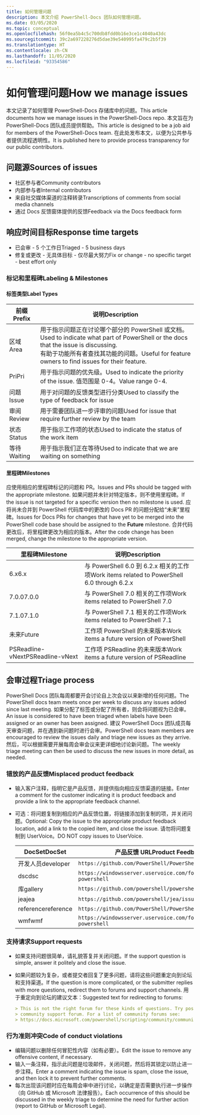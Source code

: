 ```yaml
---
title: 如何管理问题
description: 本文介绍 PowerShell-Docs 团队如何管理问题。
ms.date: 03/05/2020
ms.topic: conceptual
ms.openlocfilehash: 56f0ea5b4c5c700db8fdd0b16e3ce1c4040a43dc
ms.sourcegitcommit: 39c2a697228276d5dae39e540995fa479c2b5f39
ms.translationtype: HT
ms.contentlocale: zh-CN
ms.lasthandoff: 11/05/2020
ms.locfileid: "93354586"
---
```

# <a name="how-we-manage-issues"></a><span data-ttu-id="8e066-103">如何管理问题</span><span class="sxs-lookup"><span data-stu-id="8e066-103">How we manage issues</span></span>

<span data-ttu-id="8e066-104">本文记录了如何管理 PowerShell-Docs 存储库中的问题。</span><span class="sxs-lookup"><span data-stu-id="8e066-104">This article documents how we manage issues in the PowerShell-Docs repo.</span></span> <span data-ttu-id="8e066-105">本文旨在为 PowerShell-Docs 团队成员提供帮助。</span><span class="sxs-lookup"><span data-stu-id="8e066-105">This article is designed to be a job aid for members of the PowerShell-Docs team.</span></span> <span data-ttu-id="8e066-106">在此处发布本文，以便为公共参与者提供流程透明性。</span><span class="sxs-lookup"><span data-stu-id="8e066-106">It is published here to provide process transparency for our public contributors.</span></span>

## <a name="sources-of-issues"></a><span data-ttu-id="8e066-107">问题源</span><span class="sxs-lookup"><span data-stu-id="8e066-107">Sources of issues</span></span>

- <span data-ttu-id="8e066-108">社区参与者</span><span class="sxs-lookup"><span data-stu-id="8e066-108">Community contributors</span></span>
- <span data-ttu-id="8e066-109">内部参与者</span><span class="sxs-lookup"><span data-stu-id="8e066-109">Internal contributors</span></span>
- <span data-ttu-id="8e066-110">来自社交媒体渠道的注释转录</span><span class="sxs-lookup"><span data-stu-id="8e066-110">Transcriptions of comments from social media channels</span></span>
- <span data-ttu-id="8e066-111">通过 Docs 反馈窗体提供的反馈</span><span class="sxs-lookup"><span data-stu-id="8e066-111">Feedback via the Docs feedback form</span></span>

## <a name="response-time-targets"></a><span data-ttu-id="8e066-112">响应时间目标</span><span class="sxs-lookup"><span data-stu-id="8e066-112">Response time targets</span></span>

- <span data-ttu-id="8e066-113">已会审 - 5 个工作日</span><span class="sxs-lookup"><span data-stu-id="8e066-113">Triaged - 5 business days</span></span>
- <span data-ttu-id="8e066-114">修复或更改 - 无具体目标 - 仅尽最大努力</span><span class="sxs-lookup"><span data-stu-id="8e066-114">Fix or change - no specific target - best effort only</span></span>

### <a name="labeling--milestones"></a><span data-ttu-id="8e066-115">标记和里程碑</span><span class="sxs-lookup"><span data-stu-id="8e066-115">Labeling & Milestones</span></span>

#### <a name="label-types"></a><span data-ttu-id="8e066-116">标签类型</span><span class="sxs-lookup"><span data-stu-id="8e066-116">Label Types</span></span>

|<span data-ttu-id="8e066-117">前缀</span><span class="sxs-lookup"><span data-stu-id="8e066-117">Prefix</span></span>  | <span data-ttu-id="8e066-118">说明</span><span class="sxs-lookup"><span data-stu-id="8e066-118">Description</span></span>                                                         |
|------- | --------------------------------------------------------------------|
|<span data-ttu-id="8e066-119">区域</span><span class="sxs-lookup"><span data-stu-id="8e066-119">Area</span></span>    | <span data-ttu-id="8e066-120">用于指示问题正在讨论哪个部分的 PowerShell 或文档。</span><span class="sxs-lookup"><span data-stu-id="8e066-120">Used to indicate what part of PowerShell or the docs that the issue is discussing.</span></span><br><span data-ttu-id="8e066-121">有助于功能所有者查找其功能的问题。</span><span class="sxs-lookup"><span data-stu-id="8e066-121">Useful for feature owners to find issues for their feature.</span></span>|
|<span data-ttu-id="8e066-122">Pri</span><span class="sxs-lookup"><span data-stu-id="8e066-122">Pri</span></span>     | <span data-ttu-id="8e066-123">用于指示问题的优先级。</span><span class="sxs-lookup"><span data-stu-id="8e066-123">Used to indicate the priority of the issue.</span></span> <span data-ttu-id="8e066-124">值范围是 0-4。</span><span class="sxs-lookup"><span data-stu-id="8e066-124">Value range 0-4.</span></span>        |
|<span data-ttu-id="8e066-125">问题</span><span class="sxs-lookup"><span data-stu-id="8e066-125">Issue</span></span>   | <span data-ttu-id="8e066-126">用于对问题的反馈类型进行分类</span><span class="sxs-lookup"><span data-stu-id="8e066-126">Used to classify the type of feedback for issue</span></span>                     |
|<span data-ttu-id="8e066-127">审阅</span><span class="sxs-lookup"><span data-stu-id="8e066-127">Review</span></span>  | <span data-ttu-id="8e066-128">用于需要团队进一步评审的问题</span><span class="sxs-lookup"><span data-stu-id="8e066-128">Used for issue that require further review by the team</span></span>              |
|<span data-ttu-id="8e066-129">状态</span><span class="sxs-lookup"><span data-stu-id="8e066-129">Status</span></span>  | <span data-ttu-id="8e066-130">用于指示工作项的状态</span><span class="sxs-lookup"><span data-stu-id="8e066-130">Used to indicate the status of the work item</span></span>                        |
|<span data-ttu-id="8e066-131">等待</span><span class="sxs-lookup"><span data-stu-id="8e066-131">Waiting</span></span> | <span data-ttu-id="8e066-132">用于指示我们正在等待</span><span class="sxs-lookup"><span data-stu-id="8e066-132">Used to indicate that we are waiting on something</span></span>                   |

#### <a name="milestones"></a><span data-ttu-id="8e066-133">里程碑</span><span class="sxs-lookup"><span data-stu-id="8e066-133">Milestones</span></span>

<span data-ttu-id="8e066-134">应使用相应的里程碑标记的问题和 PR。</span><span class="sxs-lookup"><span data-stu-id="8e066-134">Issues and PRs should be tagged with the appropriate milestone.</span></span> <span data-ttu-id="8e066-135">如果问题并未针对特定版本，则不使用里程碑。</span><span class="sxs-lookup"><span data-stu-id="8e066-135">If the issue is not targeted for a specific version then no milestone is used.</span></span> <span data-ttu-id="8e066-136">应将尚未合并到 PowerShell 代码库中的更改的 Docs PR 的问题分配给“未来”里程碑。</span><span class="sxs-lookup"><span data-stu-id="8e066-136">Issues for Docs PRs for changes that have yet to be merged into the PowerShell code base should be assigned to the **Future** milestone.</span></span> <span data-ttu-id="8e066-137">合并代码更改后，将里程碑更改为相应的版本。</span><span class="sxs-lookup"><span data-stu-id="8e066-137">After the code change has been merged, change the milestone to the appropriate version.</span></span>

|    <span data-ttu-id="8e066-138">里程碑</span><span class="sxs-lookup"><span data-stu-id="8e066-138">Milestone</span></span>     |                    <span data-ttu-id="8e066-139">说明</span><span class="sxs-lookup"><span data-stu-id="8e066-139">Description</span></span>                     |
| ---------------- | -------------------------------------------------- |
| <span data-ttu-id="8e066-140">6.x</span><span class="sxs-lookup"><span data-stu-id="8e066-140">6.x</span></span>              | <span data-ttu-id="8e066-141">与 PowerShell 6.0 到 6.2.x 相关的工作项</span><span class="sxs-lookup"><span data-stu-id="8e066-141">Work items related to PowerShell 6.0 through 6.2.x</span></span> |
| <span data-ttu-id="8e066-142">7.0.0</span><span class="sxs-lookup"><span data-stu-id="8e066-142">7.0.0</span></span>            | <span data-ttu-id="8e066-143">与 PowerShell 7.0 相关的工作项</span><span class="sxs-lookup"><span data-stu-id="8e066-143">Work items related to PowerShell 7.0</span></span>               |
| <span data-ttu-id="8e066-144">7.1.0</span><span class="sxs-lookup"><span data-stu-id="8e066-144">7.1.0</span></span>            | <span data-ttu-id="8e066-145">与 PowerShell 7.1 相关的工作项</span><span class="sxs-lookup"><span data-stu-id="8e066-145">Work items related to PowerShell 7.1</span></span>               |
| <span data-ttu-id="8e066-146">未来</span><span class="sxs-lookup"><span data-stu-id="8e066-146">Future</span></span>           | <span data-ttu-id="8e066-147">工作项 PowerShell 的未来版本</span><span class="sxs-lookup"><span data-stu-id="8e066-147">Work items a future version of PowerShell</span></span>          |
| <span data-ttu-id="8e066-148">PSReadline-vNext</span><span class="sxs-lookup"><span data-stu-id="8e066-148">PSReadline-vNext</span></span> | <span data-ttu-id="8e066-149">工作项 PSReadline 的未来版本</span><span class="sxs-lookup"><span data-stu-id="8e066-149">Work items a future version of PSReadline</span></span>          |

## <a name="triage-process"></a><span data-ttu-id="8e066-150">会审过程</span><span class="sxs-lookup"><span data-stu-id="8e066-150">Triage process</span></span>

<span data-ttu-id="8e066-151">PowerShell Docs 团队每周都要开会讨论自上次会议以来新增的任何问题。</span><span class="sxs-lookup"><span data-stu-id="8e066-151">The PowerShell docs team meets once per week to discuss any issues added since last meeting.</span></span> <span data-ttu-id="8e066-152">如果分配了标签或分配了所有者，则会将问题视为已会审。</span><span class="sxs-lookup"><span data-stu-id="8e066-152">An issue is considered to have been triaged when labels have been assigned or an owner has been assigned.</span></span> <span data-ttu-id="8e066-153">建议 PowerShell Docs 团队成员每天审查问题，并在遇到新问题时进行会审。</span><span class="sxs-lookup"><span data-stu-id="8e066-153">PowerShell docs team members are encouraged to review the issues daily and triage new issues as they arrive.</span></span> <span data-ttu-id="8e066-154">然后，可以根据需要开展每周会审会议来更详细地讨论新问题。</span><span class="sxs-lookup"><span data-stu-id="8e066-154">The weekly triage meeting can then be used to discuss the new issues in more detail, as needed.</span></span>

### <a name="misplaced-product-feedback"></a><span data-ttu-id="8e066-155">错放的产品反馈</span><span class="sxs-lookup"><span data-stu-id="8e066-155">Misplaced product feedback</span></span>

- <span data-ttu-id="8e066-156">输入客户注释，指明它是产品反馈，并提供指向相应反馈渠道的链接。</span><span class="sxs-lookup"><span data-stu-id="8e066-156">Enter a comment for the customer indicating it is product feedback and provide a link to the appropriate feedback channel.</span></span>
- <span data-ttu-id="8e066-157">可选：将问题复制到相应的产品反馈位置，将链接添加到复制的项，并关闭问题。</span><span class="sxs-lookup"><span data-stu-id="8e066-157">Optional: Copy the issue to the appropriate product feedback location, add a link to the copied item, and close the issue.</span></span> <span data-ttu-id="8e066-158">请勿将问题复制到 UserVoice。</span><span class="sxs-lookup"><span data-stu-id="8e066-158">DO NOT copy issues to UserVoice.</span></span>

  | <span data-ttu-id="8e066-159">DocSet</span><span class="sxs-lookup"><span data-stu-id="8e066-159">DocSet</span></span>    | <span data-ttu-id="8e066-160">产品反馈 URL</span><span class="sxs-lookup"><span data-stu-id="8e066-160">Product Feedback URL</span></span>                                           |
  | --------- | -------------------------------------------------------------- |
  | <span data-ttu-id="8e066-161">开发人员</span><span class="sxs-lookup"><span data-stu-id="8e066-161">developer</span></span> | `https://github.com/PowerShell/PowerShell/issues/new/choose`   |
  | <span data-ttu-id="8e066-162">dsc</span><span class="sxs-lookup"><span data-stu-id="8e066-162">dsc</span></span>       | `https://windowsserver.uservoice.com/forums/301869-powershell` |
  | <span data-ttu-id="8e066-163">库</span><span class="sxs-lookup"><span data-stu-id="8e066-163">gallery</span></span>   | `https://github.com/powershell/powershellgallery/issues/new`   |
  | <span data-ttu-id="8e066-164">jea</span><span class="sxs-lookup"><span data-stu-id="8e066-164">jea</span></span>       | `https://github.com/powershell/jea/issues/new`                 |
  | <span data-ttu-id="8e066-165">reference</span><span class="sxs-lookup"><span data-stu-id="8e066-165">reference</span></span> | `https://github.com/PowerShell/PowerShell/issues/new/choose`   |
  | <span data-ttu-id="8e066-166">wmf</span><span class="sxs-lookup"><span data-stu-id="8e066-166">wmf</span></span>       | `https://windowsserver.uservoice.com/forums/301869-powershell` |

### <a name="support-requests"></a><span data-ttu-id="8e066-167">支持请求</span><span class="sxs-lookup"><span data-stu-id="8e066-167">Support requests</span></span>

- <span data-ttu-id="8e066-168">如果支持问题很简单，请礼貌答复并关闭问题。</span><span class="sxs-lookup"><span data-stu-id="8e066-168">If the support question is simple, answer it politely and close the issue.</span></span>
- <span data-ttu-id="8e066-169">如果问题较为复杂，或者提交者回复了更多问题，请将这些问题重定向到论坛和支持渠道。</span><span class="sxs-lookup"><span data-stu-id="8e066-169">If the question is more complicated, or the submitter replies with more questions, redirect them to forums and support channels.</span></span> <span data-ttu-id="8e066-170">用于重定向到论坛的建议文本：</span><span class="sxs-lookup"><span data-stu-id="8e066-170">Suggested text for redirecting to forums:</span></span>

  ```Markdown
  > This is not the right forum for these kinds of questions. Try posting your question in a
  > community support forum. For a list of community forums see:
  > https://docs.microsoft.com/powershell/scripting/community/community-support
  ```

### <a name="code-of-conduct-violations"></a><span data-ttu-id="8e066-171">行为准则冲突</span><span class="sxs-lookup"><span data-stu-id="8e066-171">Code of conduct violations</span></span>

- <span data-ttu-id="8e066-172">编辑问题以删除任何冒犯性内容（如有必要）。</span><span class="sxs-lookup"><span data-stu-id="8e066-172">Edit the issue to remove any offensive content, if necessary.</span></span>
- <span data-ttu-id="8e066-173">输入一条注释，指示此问题是垃圾邮件，关闭问题，然后将其锁定以防止进一步注释。</span><span class="sxs-lookup"><span data-stu-id="8e066-173">Enter a comment indicating the issue is spam, close the issue, and then lock it to prevent further comments.</span></span>
- <span data-ttu-id="8e066-174">每次出现该问题时应在每周会审中进行讨论，以确定是否需要执行进一步操作（向 GitHub 或 Microsoft 法律报告）。</span><span class="sxs-lookup"><span data-stu-id="8e066-174">Each occurrence of this should be discussed in the weekly triage to determine the need for further action (report to GitHub or Microsoft Legal).</span></span>
